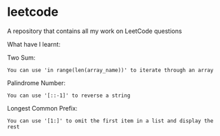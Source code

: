 # leetcode
A repository that contains all my work on LeetCode questions

What have I learnt:

Two Sum:

    You can use 'in range(len(array_name))' to iterate through an array
 
 Palindrome Number:
 
    You can use '[::-1]' to reverse a string
    
Longest Common Prefix:

    You can use '[1:]' to omit the first item in a list and display the rest
    
